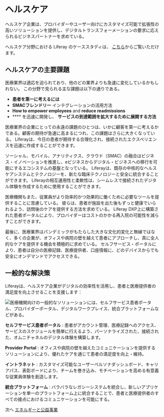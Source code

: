 # ヘルスケア

ヘルスケア企業は、プロバイダーやユーザー向けにカスタマイズ可能で拡張性の高いソリューションを提供し、デジタルトランスフォーメーションの要求に応えられるビジネスパートナーを求めている。

ヘルスケア分野における Liferay のケーススタディは、 [こちら](https://www.liferay.com/resources/case-studies?industries=healthcare)からご覧いただけます。

## ヘルスケアの主要課題

医療業界は適応を迫られており、他のどの業界よりも急速に変化しているかもしれない。  この分野で見られる主な課題は以下の通りである。

* **患者を第一に考えるには**
* **SMACフレンドリー** インテグレーションの活用方法
* **How to empower employees** and **reduce readmissions**
* **** を迅速に開発し、 **サービスの到達範囲を拡大するために展開する方法**

医療業界の企業にとっての永遠の課題のひとつは、いかに顧客を第一に考えるかである。顧客の期待が急速に高まるにつれ、この課題はさらに大きくなっている。 Liferayは、今日の患者が期待する合理化され、接続されたエクスペリエンスを迅速に作成することができます。

ソーシャル、モバイル、アナリティクス、クラウド（SMAC）の融合はビジネス・イノベーションを推進し、eビジネスからデジタル・ビジネスへの移行を可能にするエコシステムの基盤となっている。 Liferayは、既存の中核的なヘルスケアシステムとテクノロジーを、新たな臨床テクノロジーと安全に統合することができます。 Liferayの相互運用性と柔軟性は、シームレスで接続されたデジタル体験を作成するために使用することができます。

医療機関もまた、従業員がより効率的かつ効果的に働くために必要なツールを提供することに苦慮している。 彼らは、患者が施設を出た後もずっと健康でいられるよう、訪問後のケアを提供する方法を求めている。 Liferay DXP上に構築された患者ポータルにより、プロバイダーはコストのかかる再入院の可能性を減らすことができます。

最後に、医療業界はパンデミックがもたらした大きな文化的変化と無縁ではなく、多くの企業が、オフィスや病院の壁を越えて患者にアプローチし、真に全人的なケアを提供する機会を積極的に求めている。 セルフサービス・ポータルにより、患者は自分の医療記録、医療提供者、口座情報に、どのデバイスからでも安全にオンデマンドでアクセスできる。

## 一般的な解決策

Liferayは、ヘルスケア企業がデジタルの効率性を活用し、患者と医療提供者の満足度を向上させることを支援します：

![医療機関向けの一般的なソリューションには、セルフサービス患者ポータル、プロバイダーポータル、デジタルワークプレイス、統合プラットフォームなどがある。](./healthcare/images/01.png)

**セルフサービス患者ポータル** : 患者がアカウント管理、医療記録へのアクセス、サービスのスケジュールを簡単に行えるよう、パーソナライズされた、接続された、オムニチャネルのデジタル体験を構築します。

**Provider Portal** : オフィスや病院の壁を越えたコミュニケーションを提供するソリューションにより、優れたケアを通じて患者の満足度を向上・維持。

**イントラネット** : カスタマイズ可能なユーザーペルソナダッシュボード、キャリアパス、表彰ボードにより、チームを巻き込み、モチベーションを高める有意義な従業員体験を創造します。

**統合プラットフォーム** : バラバラなレガシーシステムを統合し、新しいアプリケーションを単一のプラットフォーム上に統合することで、患者と医療提供者のすべての接点におけるコミュニケーションを可能にする。

次へ [エネルギーと公益事業](./energy-and-utilities.md)
